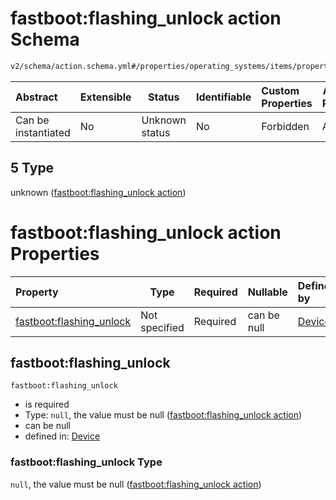 # fastboot:flashing_unlock action Schema

```txt
v2/schema/action.schema.yml#/properties/operating_systems/items/properties/steps/items/properties/actions/items/oneOf/5
```




| Abstract            | Extensible | Status         | Identifiable | Custom Properties | Additional Properties | Access Restrictions | Defined In                                                           |
| :------------------ | ---------- | -------------- | ------------ | :---------------- | --------------------- | ------------------- | -------------------------------------------------------------------- |
| Can be instantiated | No         | Unknown status | No           | Forbidden         | Allowed               | none                | [device.schema.json\*](../device.schema.json "open original schema") |

## 5 Type

unknown ([fastboot:flashing_unlock action](device-properties-operating-systems-operating-system-properties-steps-step-properties-group-step-action-oneof-fastbootflashing_unlock-action.md))

# fastboot:flashing_unlock action Properties

| Property                                             | Type          | Required | Nullable    | Defined by                                                                                                                                                                                                                                                                                                                                                        |
| :--------------------------------------------------- | ------------- | -------- | ----------- | :---------------------------------------------------------------------------------------------------------------------------------------------------------------------------------------------------------------------------------------------------------------------------------------------------------------------------------------------------------------- |
| [fastboot:flashing_unlock](#fastbootflashing_unlock) | Not specified | Required | can be null | [Device](device-properties-operating-systems-operating-system-properties-steps-step-properties-group-step-action-oneof-fastbootflashing_unlock-action-properties-fastbootflashing_unlock-action.md "v2/schema/action.schema.yml#/properties/operating_systems/items/properties/steps/items/properties/actions/items/oneOf/5/properties/fastboot:flashing_unlock") |

## fastboot:flashing_unlock




`fastboot:flashing_unlock`

-   is required
-   Type: `null`, the value must be null ([fastboot:flashing_unlock action](device-properties-operating-systems-operating-system-properties-steps-step-properties-group-step-action-oneof-fastbootflashing_unlock-action-properties-fastbootflashing_unlock-action.md))
-   can be null
-   defined in: [Device](device-properties-operating-systems-operating-system-properties-steps-step-properties-group-step-action-oneof-fastbootflashing_unlock-action-properties-fastbootflashing_unlock-action.md "v2/schema/action.schema.yml#/properties/operating_systems/items/properties/steps/items/properties/actions/items/oneOf/5/properties/fastboot:flashing_unlock")

### fastboot:flashing_unlock Type

`null`, the value must be null ([fastboot:flashing_unlock action](device-properties-operating-systems-operating-system-properties-steps-step-properties-group-step-action-oneof-fastbootflashing_unlock-action-properties-fastbootflashing_unlock-action.md))

